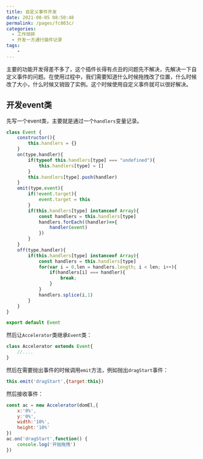 ```yaml
---
title: 自定义事件开发
date: 2021-08-05 08:50:48
permalink: /pages/fc803c/
categories:
  - 工作琐碎
  - 开发一方通行插件记录
tags:
    -
---
```

主要的功能开发得差不多了，这个插件长得有点丑的问题先不解决，先解决一下自定义事件的问题。在使用过程中，我们需要知道什么时候拖拽改了位置，什么时候改了大小，什么时候又销毁了实例。这个时候使用自定义事件就可以很好解决。

## 开发event类
先写一个event类，主要就是通过一个`handlers`变量记录。
```js
class Event {
    constructor(){
        this.handlers = {}
    }
    on(type,handler){
        if(typeof this.handlers[type] === "undefined"){
            this.handlers[type] = []
        }
        this.handlers[type].push(handler)
    }
    emit(type,event){
        if(!event.target){
            event.target = this
        }
        if(this.handlers[type] instanceof Array){
            const handlers = this.handlers[type]
            handlers.forEach((handler)=>{
                handler(event)
            })
        }
    }
    off(type,handler){
        if(this.handlers[type] instanceof Array){
            const handlers = this.handlers[type]
            for(var i = 0,len = handlers.length; i < len; i++){
                if(handlers[i] === handler){
                    break;
                }
            }
            handlers.splice(i,1)
        }
    }
}

export default Event
```

然后让`Accelerator`类继承`Event`类：
```js
class Accelerator extends Event{
    //....
}
```

然后在需要抛出事件的时候调用`emit`方法，例如抛出`dragStart`事件：
```js
this.emit('dragStart',{target:this})
```
然后接收事件：
```js
const ac = new Accelerator(domEl,{
    x:'0%',
    y:'0%',
    width:'10%',
    height:'10%'
})
ac.on('dragStart',function() {
    console.log('开始拖拽')
})
```